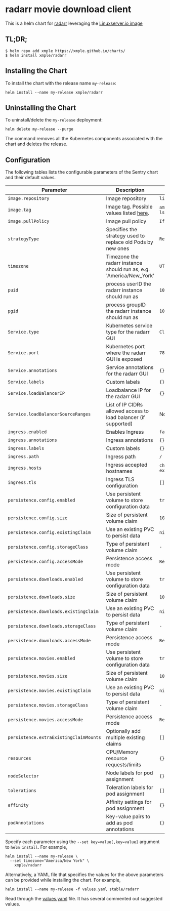 # radarr movie download client

This is a helm chart for [radarr](https://github.com/Radarr/Radarr/) leveraging the [Linuxserver.io image](https://hub.docker.com/r/linuxserver/radarr/)

## TL;DR;

```shell
$ helm repo add xmple https://xmple.github.io/charts/
$ helm install xmple/radarr
```

## Installing the Chart

To install the chart with the release name `my-release`:

```console
helm install --name my-release xmple/radarr
```

## Uninstalling the Chart

To uninstall/delete the `my-release` deployment:

```console
helm delete my-release --purge
```

The command removes all the Kubernetes components associated with the chart and deletes the release.

## Configuration

The following tables lists the configurable parameters of the Sentry chart and their default values.

| Parameter                  | Description                         | Default                                                 |
|----------------------------|-------------------------------------|---------------------------------------------------------|
| `image.repository`         | Image repository | `linuxserver/radarr` |
| `image.tag`                | Image tag. Possible values listed [here](https://hub.docker.com/r/linuxserver/radarr/tags/).| `amd64-v0.2.0.1344-ls17`|
| `image.pullPolicy`         | Image pull policy | `IfNotPresent` |
| `strategyType`             | Specifies the strategy used to replace old Pods by new ones | `Recreate` |
| `timezone`                 | Timezone the radarr instance should run as, e.g. 'America/New_York' | `UTC` |
| `puid`                     | process userID the radarr instance should run as | `1001` |
| `pgid`                     | process groupID the radarr instance should run as | `1001` |
| `Service.type`          | Kubernetes service type for the radarr GUI | `ClusterIP` |
| `Service.port`          | Kubernetes port where the radarr GUI is exposed| `7878` |
| `Service.annotations`   | Service annotations for the radarr GUI | `{}` |
| `Service.labels`        | Custom labels | `{}` |
| `Service.loadBalancerIP` | Loadbalance IP for the radarr GUI | `{}` |
| `Service.loadBalancerSourceRanges` | List of IP CIDRs allowed access to load balancer (if supported)      | None
| `ingress.enabled`              | Enables Ingress | `false` |
| `ingress.annotations`          | Ingress annotations | `{}` |
| `ingress.labels`               | Custom labels                       | `{}`
| `ingress.path`                 | Ingress path | `/` |
| `ingress.hosts`                | Ingress accepted hostnames | `chart-example.local` |
| `ingress.tls`                  | Ingress TLS configuration | `[]` |
| `persistence.config.enabled`      | Use persistent volume to store configuration data | `true` |
| `persistence.config.size`         | Size of persistent volume claim | `1Gi` |
| `persistence.config.existingClaim`| Use an existing PVC to persist data | `nil` |
| `persistence.config.storageClass` | Type of persistent volume claim | `-` |
| `persistence.config.accessMode`  | Persistence access mode | `ReadWriteOnce` |
| `persistence.downloads.enabled`      | Use persistent volume to store configuration data | `true` |
| `persistence.downloads.size`         | Size of persistent volume claim | `10Gi` |
| `persistence.downloads.existingClaim`| Use an existing PVC to persist data | `nil` |
| `persistence.downloads.storageClass` | Type of persistent volume claim | `-` |
| `persistence.downloads.accessMode`  | Persistence access mode | `ReadWriteOnce` |
| `persistence.movies.enabled`      | Use persistent volume to store configuration data | `true` |
| `persistence.movies.size`         | Size of persistent volume claim | `10Gi` |
| `persistence.movies.existingClaim`| Use an existing PVC to persist data | `nil` |
| `persistence.movies.storageClass` | Type of persistent volume claim | `-` |
| `persistence.movies.accessMode`  | Persistence access mode | `ReadWriteOnce` |
| `persistence.extraExistingClaimMounts`  | Optionally add multiple existing claims | `[]` |
| `resources`                | CPU/Memory resource requests/limits | `{}` |
| `nodeSelector`             | Node labels for pod assignment | `{}` |
| `tolerations`              | Toleration labels for pod assignment | `[]` |
| `affinity`                 | Affinity settings for pod assignment | `{}` |
| `podAnnotations`           | Key-value pairs to add as pod annotations  | `{}` |

Specify each parameter using the `--set key=value[,key=value]` argument to `helm install`. For example,

```console
helm install --name my-release \
  --set timezone="America/New York" \
    xmple/radarr
```

Alternatively, a YAML file that specifies the values for the above parameters can be provided while installing the chart. For example,

```console
helm install --name my-release -f values.yaml stable/radarr
```

Read through the [values.yaml](https://github.com/xmple/charts/blob/master/radarr/values.yaml) file. It has several commented out suggested values.